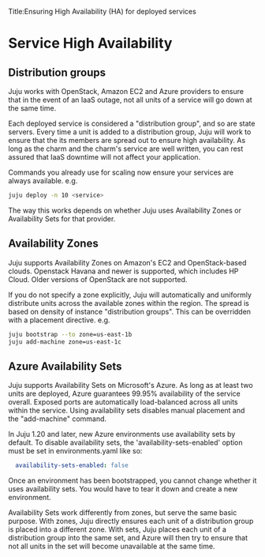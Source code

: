 Title:Ensuring High Availability (HA) for deployed services

# Service High Availability

## Distribution groups
Juju works with OpenStack, Amazon EC2 and Azure providers to ensure that in
the event of an IaaS outage, not all units of a service will go down at the
same time.

Each deployed service is considered a "distribution group", and so are state
servers.  Every time a unit is added to a distribution group, Juju will work to
ensure that the its members are spread out to ensure high availability.  As
long as the charm and the charm's service are well written, you can rest
assured that IaaS downtime will not affect your application.

Commands you already use for scaling now ensure your services are always
available. e.g.

```bash
juju deploy -n 10 <service>
```

The way this works depends on whether Juju uses Availability Zones or
Availability Sets for that provider.

## Availability Zones

Juju supports Availability Zones on Amazon's EC2 and OpenStack-based clouds.
Openstack Havana and newer is supported, which includes HP Cloud. Older
versions of OpenStack are not supported.

If you do not specify a zone explicitly, Juju will automatically and uniformly
distribute units across the available zones within the region.  The spread is
based on density of instance "distribution groups".  This can be overridden
with a placement directive.  e.g.

```bash
juju bootstrap --to zone=us-east-1b
juju add-machine zone=us-east-1c
```

## Azure Availability Sets

Juju supports Availability Sets on Microsoft's Azure.
As long as at least two units are deployed, Azure guarantees 99.95%
availability of the service overall.  Exposed ports are automatically
load-balanced across all units within the service.  Using availability sets
disables manual placement and the "add-machine" command.

In Juju 1.20 and later, new Azure environments use availability sets by
default. To disable availability sets, the 'availability-sets-enabled' option
must be set in environments.yaml like so:

```yaml
  availability-sets-enabled: false
```

Once an environment has been bootstrapped, you cannot change whether it uses
availability sets.  You would have to tear it down and create a new
environment.

Availability Sets work differently from zones, but serve the same basic
purpose.  With zones, Juju directly ensures each unit of a distribution group
is placed into a different zone.  With sets, Juju places each unit of a
distribution group into the same set, and Azure will then try to ensure that
not all units in the set will become unavailable at the same time.
